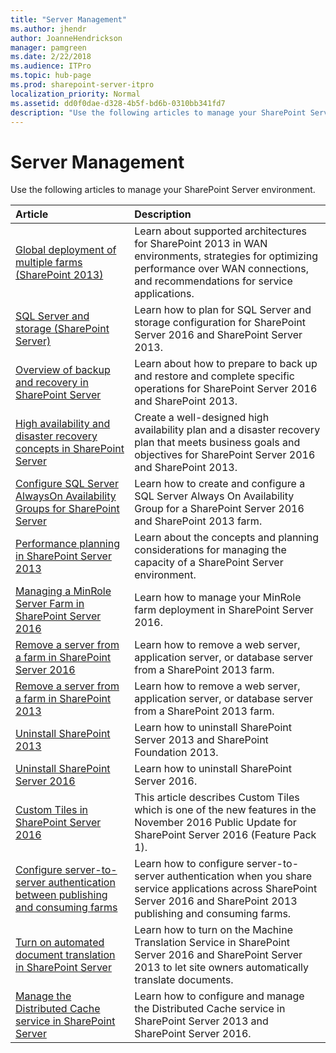 ```yaml
---
title: "Server Management"
ms.author: jhendr
author: JoanneHendrickson
manager: pamgreen
ms.date: 2/22/2018
ms.audience: ITPro
ms.topic: hub-page
ms.prod: sharepoint-server-itpro
localization_priority: Normal
ms.assetid: dd0f0dae-d328-4b5f-bd6b-0310bb341fd7
description: "Use the following articles to manage your SharePoint Server environment."
---
```


# Server Management

Use the following articles to manage your SharePoint Server environment.
  
|**Article**|**Description**|
|:-----|:-----|
|[Global deployment of multiple farms (SharePoint 2013)](global-deployment-of-multiple-farms.md) <br/> |Learn about supported architectures for SharePoint 2013 in WAN environments, strategies for optimizing performance over WAN connections, and recommendations for service applications.  <br/> |
|[SQL Server and storage (SharePoint Server)](sql-server-and-storage.md) <br/> |Learn how to plan for SQL Server and storage configuration for SharePoint Server 2016 and SharePoint Server 2013.  <br/> |
|[Overview of backup and recovery in SharePoint Server](backup-and-recovery-overview.md) <br/> |Learn about how to prepare to back up and restore and complete specific operations for SharePoint Server 2016 and SharePoint 2013.  <br/> |
|[High availability and disaster recovery concepts in SharePoint Server](high-availability-and-disaster-recovery-concepts.md) <br/> |Create a well-designed high availability plan and a disaster recovery plan that meets business goals and objectives for SharePoint Server 2016 and SharePoint 2013.  <br/> |
|[Configure SQL Server AlwaysOn Availability Groups for SharePoint Server](configure-an-alwayson-availability-group.md) <br/> |Learn how to create and configure a SQL Server Always On Availability Group for a SharePoint Server 2016 and SharePoint 2013 farm.  <br/> |
|[Performance planning in SharePoint Server 2013](performance-planning-in-sharepoint-server-2013.md) <br/> |Learn about the concepts and planning considerations for managing the capacity of a SharePoint Server environment.  <br/> |
|[Managing a MinRole Server Farm in SharePoint Server 2016](managing-a-minrole-server-farm-in-sharepoint-server-2016.md) <br/> |Learn how to manage your MinRole farm deployment in SharePoint Server 2016.  <br/> |
|[Remove a server from a farm in SharePoint Server 2016](remove-a-server-from-a-farm-in-sharepoint-server-2016.md) <br/> |Learn how to remove a web server, application server, or database server from a SharePoint 2013 farm.  <br/> |
|[Remove a server from a farm in SharePoint 2013](remove-a-server-from-a-farm-in-sharepoint-2013.md) <br/> |Learn how to remove a web server, application server, or database server from a SharePoint 2013 farm.  <br/> |
|[Uninstall SharePoint 2013](uninstall-sharepoint-2013.md) <br/> |Learn how to uninstall SharePoint Server 2013 and SharePoint Foundation 2013.  <br/> |
|[Uninstall SharePoint Server 2016](uninstall-sharepoint-server-2016.md) <br/> |Learn how to uninstall SharePoint Server 2016.  <br/> |
|[Custom Tiles in SharePoint Server 2016](custom-tiles-in-sharepoint-server-2016.md) <br/> |This article describes Custom Tiles which is one of the new features in the November 2016 Public Update for SharePoint Server 2016 (Feature Pack 1).  <br/> |
|[Configure server-to-server authentication between publishing and consuming farms](configure-server-to-server-authentication-in-sharepoint.md) <br/> |Learn how to configure server-to-server authentication when you share service applications across SharePoint Server 2016 and SharePoint 2013 publishing and consuming farms.  <br/> |
|[Turn on automated document translation in SharePoint Server](turn-on-automated-document-translation.md) <br/> |Learn how to turn on the Machine Translation Service in SharePoint Server 2016 and SharePoint Server 2013 to let site owners automatically translate documents.  <br/> |
|[Manage the Distributed Cache service in SharePoint Server](manage-the-distributed-cache-service.md) <br/> |Learn how to configure and manage the Distributed Cache service in SharePoint Server 2013 and SharePoint Server 2016.  <br/> |
   

